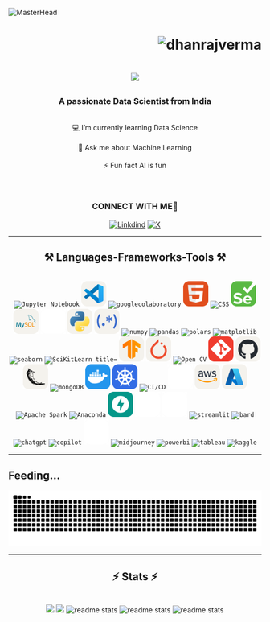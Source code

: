 ![MasterHead](https://github.com/SemicolonML/SemicolonML/blob/007a15e5634f71d65a17a9e4387b1c91de44924f/Untitled%20design%20(1).gif)
<h1 align="center">
    <p align="right"> <img src="https://komarev.com/ghpvc/?username=ISmokeData&label=Profile%20views&color=0e75b6&style=flat" alt="dhanrajverma" /> </p>
    <img src="https://readme-typing-svg.herokuapp.com/?font=Silkscreen&size=35&center=true&vCenter=true&width=500&height=70&duration=4000&lines=Hi+There!+👋;+I'm+Dhanraj+Verma!;" />
</h1>

<h3 align="center">A passionate Data Scientist from India</h3>
<br/>

<div align = "center", text>
💻  I’m currently learning Data Science <br>
<br>
💬 Ask me about  Machine Learning <br>
<br>
⚡ Fun fact AI is fun <br>
</div>
<br>
<h1></h1>
<div align = "center">
<h3 align="center">CONNECT WITH ME📱</h3>
<a href="https://www.linkedin.com/in/DhanrajVerma/" target="blank"><img align="center" src="https://github.com/dheereshagrwal/colored-icons/blob/master/public/logos/linkedin/linkedin-horizontal.svg" alt="Linkdind" height="90" width="100" /></a>
<a href="https://x.com/I_SmokeData" target="blank"><img align="center" src="https://github.com/dheereshagrwal/colored-icons/blob/master/public/logos/x/x-light.svg" alt="X" height="30" width="40" />
</a>
</div>
<hr/>

<h2 align="center">⚒️ Languages-Frameworks-Tools ⚒️</h2>
<br>
<div align="center">
	<code><img width="50" src="https://github.com/onemarc/tech-icons/blob/main/icons/jupyter-light.svg" alt="Jupyter Notebook" title="Jupyter Notebook"/></code>
	<code><img width="50" src="https://github.com/tandpfun/skill-icons/blob/main/icons/VSCode-Light.svg" alt="Visual Studio Code" title="Visual Studio Code"/></code>
	<code><img width="50" src="https://github.com/onemarc/tech-icons/blob/main/icons/googlecolaboratory-light.svg" title="googlecolaboratory"/></code>
	<code><img width="50" src="https://github.com/tandpfun/skill-icons/blob/main/icons/HTML.svg" alt="HTML" title="HTML"/></code>
	<code><img width="50" src="https://github.com/onemarc/tech-icons/blob/main/icons/css-light.svg" alt="CSS" title="CSS"/></code>
	<code><img width="50" src="https://github.com/tandpfun/skill-icons/blob/main/icons/Selenium.svg" alt="Selenium" title="Selenium"/></code>
	<code><img width="50" src="https://github.com/tandpfun/skill-icons/blob/main/icons/MySQL-Light.svg" alt="MySQL" title="MySQL"/></code>
	<code><img width="50" src="https://github.com/onemarc/tech-icons/blob/main/icons/mojo-light.svg" alt="mojo" title="mojo"/></code>
	<code><img width="50" src="https://github.com/tandpfun/skill-icons/blob/main/icons/Python-Light.svg" alt="Python" title="Python"/></code>
	<code><img width="50" src="https://github.com/tandpfun/skill-icons/blob/main/icons/Regex-Light.svg" alt="Regex" title="Regex"/></code>
	<code><img width="50" src="https://github.com/onemarc/tech-icons/blob/main/icons/numpy-light.svg" alt="numpy" title="numpy"/></code>
	<code><img width="50" src="https://github.com/onemarc/tech-icons/blob/main/icons/pandas-light.svg" alt="pandas" title="pandas"/></code>
	<code><img width="50" src="https://github.com/onemarc/tech-icons/blob/main/icons/polars-light.svg" alt="polars" title="polars"/></code>
	<code><img width="50" src="https://github.com/onemarc/tech-icons/blob/main/icons/matplotlib-light.svg" alt="matplotlib" title="matplotlib"/></code>
	<code><img width="50" src="https://github.com/onemarc/tech-icons/blob/main/icons/seaborn-light.svg" alt="seaborn" title="seaborn"/></code>
	<code><img width="50" src="https://github.com/tandpfun/skill-icons/blob/main/icons/SciKitLearn-Light.svg" alt="SciKitLearn title="SciKitLearn"/></code>
	<code><img width="50" src="https://github.com/tandpfun/skill-icons/blob/main/icons/TensorFlow-Light.svg" alt="TensorFlow" title="TensorFlow"/></code>
	<code><img width="50" src="https://github.com/tandpfun/skill-icons/blob/main/icons/PyTorch-Light.svg" alt="Pytorch" title="Pytorch"/></code>
	<code><img width="50" src="https://github.com/tandpfun/skill-icons/blob/main/icons/OpenCV-Light.svg" alt="Open CV" title="Open CV"/></code>
	<code><img width="50" src="https://github.com/tandpfun/skill-icons/blob/main/icons/Git.svg" alt="Git" title="Git"/></code>
	<code><img width="50" src="https://github.com/tandpfun/skill-icons/blob/main/icons/Github-Light.svg" alt="GitHub" title="GitHub"/></code>
	<code><img width="50" src="https://github.com/tandpfun/skill-icons/blob/main/icons/Flask-Light.svg" alt="Flask" title="Flask"/></code>
	<code><img width="50" src="https://github.com/onemarc/tech-icons/blob/main/icons/mongodb-light.svg" title="mongoDB"/></code>
	<code><img width="50" src="https://github.com/tandpfun/skill-icons/blob/main/icons/Docker.svg" alt="Docker" title="Docker"/></code>
	<code><img width="50" src="https://github.com/tandpfun/skill-icons/blob/main/icons/Kubernetes.svg" alt="Kubernetes" title="Kubernetes"/></code>
	<code><img width="50" src="https://user-images.githubusercontent.com/25181517/183868728-b2e11072-00a5-47e2-8a4e-4ebbb2b8c554.png" alt="CI/CD" title="CI/CD"/></code>
	<code><img width="50" src="https://github.com/onemarc/tech-icons/blob/main/icons/yaml-light.svg" alt="yaml" title="yaml"/></code>
	<code><img width="50" src="https://github.com/tandpfun/skill-icons/blob/main/icons/AWS-Light.svg" alt="AWS" title="AWS"/></code>
	<code><img width="50" src="https://github.com/tandpfun/skill-icons/blob/main/icons/Azure-Light.svg" alt="Microsoft Azure" title="Microsoft Azure"/></code>
	<code><img width="50" src="https://github.com/onemarc/tech-icons/blob/main/icons/apachespark-light.svg" alt="Apache Spark" title="Apache Spark"/></code>
	<code><img width="50" src="https://github.com/tandpfun/skill-icons/blob/main/icons/Anaconda-Light.svg" alt="Anaconda" title="Anaconda"/></code>
	<code><img width="50" src="https://github.com/tandpfun/skill-icons/blob/main/icons/FastAPI.svg" alt="Fast API" title="Fast API"/></code>
	<code><img width="50" src="https://github.com/onemarc/tech-icons/blob/main/icons/llamaindex-light.svg" alt="llamaindex" title="llamaindex"/></code>
	<code><img width="50" src="https://github.com/onemarc/tech-icons/blob/main/icons/langchain-light.svg" alt="langchain" title="langchain"/></code>
	<code><img width="50" src="https://github.com/onemarc/tech-icons/blob/main/icons/streamlit-light.svg" alt="streamlit" title="streamlit"/></code>
	<code><img width="50" src="https://github.com/onemarc/tech-icons/blob/main/icons/bard-light.svg" alt="bard" title="bard"/></code>
	<code><img width="50" src="https://github.com/onemarc/tech-icons/blob/main/icons/chatgpt.svg" alt="chatgpt" title="chatgpt"/></code>
	<code><img width="50" src="https://github.com/onemarc/tech-icons/blob/main/icons/copilot-light.svg" alt="copilot" title="copilot"/></code>
	<code><img width="50" src="https://github.com/onemarc/tech-icons/blob/main/icons/huggingface-light.svg" alt="huggingface" title="huggingface"/></code>
	<code><img width="50" src="https://github.com/onemarc/tech-icons/blob/main/icons/midjourney-light.svg" alt="midjourney" title="midjourney"/></code>
	<code><img width="50" src="https://github.com/onemarc/tech-icons/blob/main/icons/powerbi-white.svg" alt="powerbi" title="powerbi"/></code>
	<code><img width="50" src="https://github.com/onemarc/tech-icons/blob/main/icons/tableau-light.svg" alt="tableau" title="tableau"/></code>
	<code><img width="50" src="https://raw.githubusercontent.com/rahuldkjain/github-profile-readme-generator/master/src/images/icons/Social/kaggle.svg" alt="kaggle" title="kaggle"/></code>
    <i class="fa-brands fa-kaggle"></i>
</div>
<hr/>


## Feeding...
![Snake animation](https://raw.githubusercontent.com/ISmokeData/ISmokeData/output/github-contribution-grid-snake-dark.svg)


<hr/>
<h2 align="center">⚡ Stats ⚡</h2>
<br>
<div align=center>
<img  width=600 src="http://github-profile-summary-cards.vercel.app/api/cards/profile-details?username=ISmokeData&theme=github"/>
<!-- <img width=390 src="https://github-readme-stats.vercel.app/api/top-langs/?username=ISmokeData&layout=donut&border_radius=10"/> -->
<img width=295 src="http://github-profile-summary-cards.vercel.app/api/cards/repos-per-language?username=ISmokeData&theme=github"/>
<!-- <img width=390 src="https://github-readme-stats.vercel.app/api?username=ISmokeData&count_private=true&show_icons=true&theme=react&rank_icon=github&border_radius=10" alt="readme stats" /> -->
<img width=295 src="http://github-profile-summary-cards.vercel.app/api/cards/productive-time?username=ISmokeData&theme=github" alt="readme stats" />
<img width=295 src="http://github-profile-summary-cards.vercel.app/api/cards/most-commit-language?username=ISmokeData&theme=github" alt="readme stats" />
<img width=295 src="http://github-profile-summary-cards.vercel.app/api/cards/stats?username=ISmokeData&theme=github" alt="readme stats" />
<!-- <img width=325 src="https://github-readme-stats-salesp07.vercel.app/api/top-langs/?username=ISmokeData&hide=HTML&langs_count=8&layout=compact&theme=react&border_radius=10&size_weight=0.5&count_weight=0.5&exclude_repo=github-readme-stats" alt="top langs" /> -->

</div>
<!-- ✍️ Quote
<h3 align = "center> You can have data without information, but you cannot have information without data

- Daniel Keys Moran</h3> -->


<!--### 🔝 Top Contributed Repo
<!--![](https://github-contributor-stats.vercel.app/api?username=ISmokeData&limit=5&theme=dark&combine_all_yearly_contributions=true)


